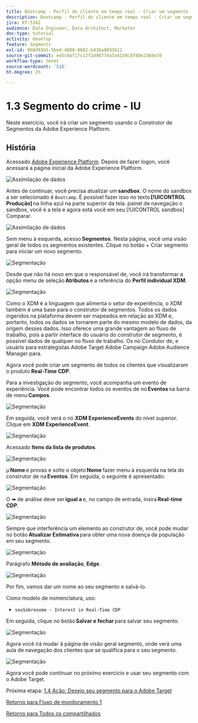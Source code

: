 ```yaml
---
title: Bootcamp - Perfil do cliente em tempo real - Criar um segmento - Interface do usuário - Brasil
description: Bootcamp - Perfil do cliente em tempo real - Criar um segmento - Interface do usuário - Brasil
jira: KT-5342
audience: Data Engineer, Data Architect, Marketer
doc-type: tutorial
activity: develop
feature: Segments
exl-id: 9b8d93b5-5bed-4600-8602-b438a0893612
source-git-commit: ee5c0af17c12f1d90774a3a4150c9788e2368e39
workflow-type: tm+mt
source-wordcount: '516'
ht-degree: 2%

---
```


# 1.3 Segmento do crime - IU

Neste exercício, você irá criar um segmento usando o Construtor de Segmentos da Adobe Experience Platform.

## História

Acessado [Adobe Experience Platform](https://experience.adobe.com/platform). Depois de fazer logon, você acessará a página inicial da Adobe Experience Platform.

![Assimilação de dados](./images/home.png)

Antes de continuar, você precisa atualizar um **sandbox**. O nome do sandbox a ser selecionado é ``Bootcamp``. É possível fazer isso no texto **[!UICONTROL Produção]** na linha azul na parte superior da tela. painel de navegação o sandbox, você é a tela e agora está você em seu [!UICONTROL sandbox] Comparar.

![Assimilação de dados](./images/sb1.png)

Sem menu à esquerda, acesso **Segmentos**. Nesta página, você uma visão geral de todos os segmentos existentes. Clique no botão + Criar segmento para iniciar um novo segmento.

![Segmentação](./images/menuseg.png)

Desde que não há novo em que o responsável de, você irá transformar a opção menu de seleção **Atributos** e a referência do **Perfil individual XDM**.

![Segmentação](./images/segmentationui.png)

Como o XDM é a linguagem que alimenta o setor de experiência, o XDM também é uma base para o construtor de segmentos. Todos os dados ingeridos na plataforma devem ser mapeados em relação ao XDM e, portanto, todos os dados se tornarem parte do mesmo modelo de dados, da origem desses dados. Isso oferece uma grande vantagem ao fluxo de trabalho, pois a partir interface do usuário do construtor de segmento, é possível dados de qualquer no fluxo de trabalho. Os no Condutor de, e usuário para estrategistas Adobe Target Adobe Campaign Adobe Audience Manager para.

Agora você pode criar um segmento de todos os clientes que visualizaram o produto **Real-Time CDP**.

Para a investigação do segmento, você acompanha um evento de experiência. Você pode encontrar todos os eventos de no **Eventos** na barra de menu **Campos**.

![Segmentação](./images/findee.png)

Em seguida, você verá o nó **XDM ExperienceEvents** do nível superior. Clique em **XDM ExperienceEvent**.

![Segmentação](./images/see.png)

Acessado **Itens da lista de produtos**.

![Segmentação](./images/plitems.png)

µ **Nome** e provas e solte o objeto **Nome** fazer menu à esquerda na tela do construtor de na **Eventos**. Em seguida, o seguinte é apresentado:

![Segmentação](./images/eewebpdtlname.png)

O ➡ de análise deve ser **igual a** e, no campo de entrada, insira **Real-time CDP**.

![Segmentação](./images/pv.png)

Sempre que interferência um elemento ao construtor de, você pode mudar no botão **Atualizar Estimativa** para obter uma nova doença da população em seu segmento.

![Segmentação](./images/refreshest.png)

Parágrafo **Método de avaliação**, **Edge**.

![Segmentação](./images/evedge.png)

Por fim, vamos dar um nome ao seu segmento e salvá-lo.

Como modelo de nomenclatura, uso:

- `seuSobrenome - Interest in Real-Time CDP`

Em seguida, clique no botão **Salvar e fechar** para salvar seu segmento.

![Segmentação](./images/segmentname.png)

Agora você irá mudar à página de visão geral segmento, onde verá uma aula de navegação dos clientes que se qualifica para o seu segmento.

![Segmentação](./images/savedsegment.png)

Agora você pode continuar no próximo exercício e usar seu segmento com o Adobe Target.

Próxima etapa: [1.4 Ação: Desejo seu segmento para o Adobe Target](./ex4.md)

[Retorno para Fluxo de monitoramento 1](./uc1.md)

[Retorno para Todos os compartilhados](../../overview.md)
